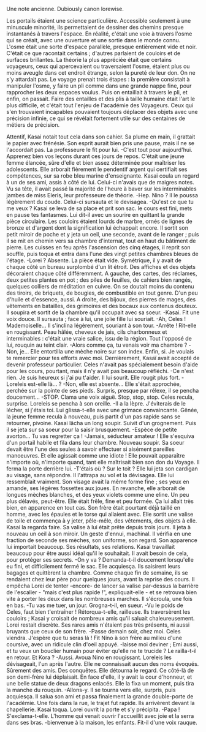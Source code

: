 



Une note ancienne. Dubiously canon lorewise.

Les portails étaient une science particulière. Accessible seulement à une minuscule minorité, ils permettaient de dessiner des chemins presque instantanés à travers l'espace. En réalité, c'était une voie à travers l'osme qui se créait, avec une ouverture et une sortie dans le monde connu. L'osme était une sorte d'espace parallèle, presque entièrement vide et noir. C'était ce que racontait certains ; d'autres parlaient de couloirs et de surfaces brillantes. La théorie la plus appréciée était que certains voyageurs, ceux qui apercevaient ou traversaient l'osme, étaient plus ou moins aveugle dans cet endroit étrange, selon la pureté de leur don. 
On ne s'y attardait pas. Le voyage prenait trois étapes : la première consistait à manipuler l'osme, y faire un pli comme dans une grande nappe fine, pour rapprocher les deux espaces voulus. Puis on entaillait à travers le pli, et enfin, on passait.
Faire des entailles et des plis à taille humaine était l'art le plus difficile, et c'était tout l'enjeu de l'académie des Voyageurs. Ceux qui s'en trouvaient incapables pouvaient toujours déplacer des objets avec une précision infinie, ce qui se révélait fortement utile sur des centaines de métiers de précision.

Attentif, Kasai notait tout cela dans son cahier. Sa plume en main, il grattait le papier avec frénésie. Son esprit aurait bien pris une pause, mais il ne se l'accordait pas. La professeure le fit pour lui.
  -C'est tout pour aujourd'hui. Apprenez bien vos leçons durant ces jours de repos. 
  C'était une jeune femme élancée, sûre d'elle et bien assez déterminée pour maîtriser les adolescents. Elle arborait fièrement le pendentif argent qui certifiait ses compétences, sur sa robe bleu marine d'enseignante. Kasai coula un regard à un de ses ami, assis à côté de lui. Celui-ci n'avais que de maigres notes. Vu sa tête, il avait passé la majorité de l'heure à baver sur les interminables jambes de miss Eleris, leur professeure de théorie.
  -Hep. Nino ?
  Il le poussa légèrement du coude. Celui-ci sursauta et le devisagea.
-Qu'est ce que tu me veux ?
  Kasai se leva de sa place et prit son sac.
   le cours est fini, mets en pause tes fantasmes.
  Lui dit-il avec un sourire en quittant la grande pièce circulaire.
Les couloirs étaient lourds de marbre, ornés de lignes de bronze et d'argent dont la signification lui échappait encore. Il sortit son petit miroir de poche et y jeta un oeil, une seconde, avant de le ranger ; puis il se mit en chemin vers sa chambre d'internat, tout en haut du bâtiment de pierre.
Les cuisses en feu après l'ascension des cinq étages, il reprit son souffle, puis toqua et entra dans l'une des vingt petites chambres bleues de l'étage.
  -Lorei ?
 Absente. La pièce était vide. Symétrique, il y avait de chaque côté un bureau surplombé d'un lit étroit. Des affiches et des objets décoraient chaque côté différemment. A gauche, des cartes, des réclames, deux petites plantes en pot ; des piles de feuilles, de cahiers bien rangés, quelques colliers de méditation en cuivre. 
On se doutait moins du contenu des tiroirs, de briquets, de bougies, de combustible en tout genre. D'un peu d'huile et d'essence, aussi.
A droite, des bijoux, des pierres de mages, des vêtements en batailles, des grimoires et des bocaux aux contenus douteux. Il soupira et sortit de la chambre qu'il occupait avec sa soeur.
  -Kasai.
  Fit une voix douce. Il sursauta ; face à lui, une jolie fille lui souriait.
  -Ah, Celes ! Mademoiselle... Il s'inclina légèrement, souriant à son tour.
  -Arrête ! Rit-elle en rougissant. Peau hâlée, cheveux de jais, cils charbonneux et interminables : c'était une vraie salice, issu de la région. Tout l'opposé de lui, rouquin au teint clair. 
  -Alors comme ça, tu venais voir ma chambre ?
  -Non, je... Elle entortilla une mèche noire sur son index. Enfin, si. Je voulais te remercier pour tes efforts avec moi. 
  Dernièrement, Kasaï avait accepté de devenir professeur particulier. Celes n'avait pas spécialement besoin d'aide pour les cours, pourtant, mais il n'y avait pas beaucoup réfléchi.
  -Ce n'est rien. Je suis heureux si j'ai pu t'aider. Il lui sourit.
  Elle rougit plus fort.
  -Loreleis est-elle là... ?
  -Non, elle est absente...
  Elle s'était approchée, perchée sur la pointe de ses pieds. Surpris, presque par rélexe, il se pencha doucement...
  -STOP. Clama une voix aiguë. Stop, stop, stop. 
  Celes recula, surprise.
Loreleis se pencha à son oreille.
  -Il a la lèpre. J'éviterais de le lécher, si j'étais toi. Lui glissa-t-elle avec une grimace convaincante.
  Gênée, la jeune femme recula à nouveau, puis partit d'un pas rapide sans se retourner, pivoine.
Kasai lâcha un long soupir. Suivit d'un grognement.
Puis il se jeta sur sa soeur pour la saisir brusquement.
  -Espèce de petite avorton... Tu vas regretter ça !
  -Jamais, séducteur amateur !
  Elle s'esquiva d'un portail habile et fila dans leur chambre.
Nouveau soupir.
Sa soeur devait être l'une des seules à savoir effectuer si aisément pareilles manoeuvres. Et elle agissait comme une idiote ! Elle pouvait apparaître n'importe où, n'importe quand, tant elle maîtrisait bien son don du Voyage.
Il ferma la porte derrière lui.
  -T'étais où ? Sur le toit ?
  Elle lui jeta son cardigan au visage, sans répondre. Il l'attrapa au vol et la dévisagea.
Elle lui ressemblait vraiment. 
Son visage avait la même forme fine ; ses yeux en amande, ses légères fossettes aux joues. En revanche, elle arborait de longues mèches blanches, et des yeux violets comme une eline. Un peu plus délavés, peut-être. Elle était frêle, fine et peu formée. Ça lui allait très bien, en apparence en tout cas. Son frère était pourtant déjà taillé en homme, avec les épaules et le torse qui allaient avec. 
Elle sortit une valise de toile et commença à y jeter, pêle-mêle, des vêtements, des objets à elle.
 Kasai la regarda faire. Sa valise à lui était prête depuis trois jours.
Il jeta à nouveau un oeil à son miroir. Un geste d'ennui, machinal. Il vérifia en une fraction de seconde ses mèches, son uniforme, son regard.
Son apparence lui importait beaucoup. Ses résultats, ses relations. Kasai travaillait beaucoup pour être aussi idéal qu'il le souhaitait.
Il avait besoin de cela, pour protéger ses secrets.
  -On y va ? Demanda-t-il doucement lorsqu'elle eu fini, et difficilement fermé le sac.
  Elle acquiesça.
Ils saisirent leurs bagages et quittèrent la chambre. Comme chaque fin de semaine, ils se rendaient chez leur père pour quelques jours, avant la reprise des cours.
Il empêcha Lorei de tenter -encore- de lancer sa valise par-dessus la barrière de l'escalier - "mais c'est plus rapide !", expliquait-elle - et se retrouva bien vite à porter les deux dans les nombreuses marches.
Il s'écroula, une fois en bas.
  -Tu vas me tuer, un jour. Grogna-t-il, en sueur.
  -Vu le poids de Celes, faut bien t'entraîner ! Rétorqua-t-elle, railleuse.
 Ils traversèrent les couloirs ; Kasai y croisait de nombreux amis qu'il saluait chaleureusement. Lorei restait discrète. Ses rares amis n'étaient pas très présents, ni aussi bruyants que ceux de son frère.
  -Passe demain soir, chez moi. Celes viendra. J'espère que tu seras là ! Fit Nino à son frère au milieu d'une coursive, avec un ridicule clin d'oeil appuyé.
  -laisse moi deviner ; Emi aussi, et tu veux un bouclier humain pour éviter qu'elle ne te trucide ? Le railla-t-il en retour. Et Kora ?
  -Aussi. Avoua Nino en rougissant.
  Loreleis les dévisageait, l'un après l'autre. Elle ne connaissait aucun des noms évoqués. Sûrement des amis. Des conquêtes. Elle détourna le regard. Ce côté-là de son demi-frère lui déplaisait. En face d'elle, il y avait la cour d'honneur, et une belle statue de deux dragons enlacés. Elle la fixa un moment, puis tira la manche du rouquin.
  -Allons-y.
  Il se tourna vers elle, surpris, puis acquiesça. Il salua son ami et passa finalement la grande double-porte de l'académie. 
Une fois dans la rue, le trajet fut rapide.
Ils arrivèrent devant la chapellerie.
Kasai toqua. Lorei ouvrit la porte et s'y précipita.
  -Papa ! S'exclama-t-elle.
  L'homme qui venait ouvrir l'accueillit avec joie et la serra dans ses bras.
  -bienvenue à la maison, les enfants. Fit-il d'une voix rauque. 


